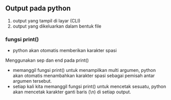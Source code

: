 ## Output pada python
1. output yang tampil di layar (CLI)
2. output yang dikeluarkan dalam bentuk file

### fungsi print()
- python akan otomatis memberikan karakter spasi

Menggunakan sep dan end pada print()
- memanggil fungsi print() untuk menampilkan multi argumen, python akan otomatis menambahkan karakter spasi sebagai pemisah antar argumen tersebut.
- setiap kali kita memanggil fungsi print() untuk mencetak sesuatu, python akan mencetak karakter ganti baris (\n) di setiap output.